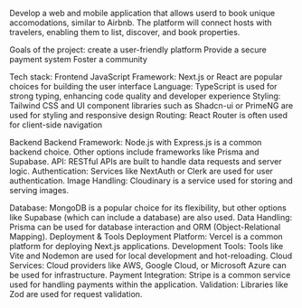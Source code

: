 Develop a web and mobile application that allows userd to book unique accomodations, similar to Airbnb. The platform will connect hosts with travelers, enabling them to list, discover, and book properties.

Goals of the project:
create a user-friendly platform
Provide a secure payment system
Foster a community

Tech stack:
Frontend
JavaScript Framework: Next.js or React are popular choices for building the user interface
Language: TypeScript is used for strong typing, enhancing code quality and developer experience
Styling: Tailwind CSS and UI component libraries such as Shadcn-ui or PrimeNG are used for styling and responsive design
Routing: React Router is often used for client-side navigation

Backend
Backend Framework: Node.js with Express.js is a common backend choice. Other options include frameworks like Prisma and Supabase. 
API: RESTful APIs are built to handle data requests and server logic. 
Authentication: Services like NextAuth or Clerk are used for user authentication. 
Image Handling: Cloudinary is a service used for storing and serving images. 

Database:
MongoDB is a popular choice for its flexibility, but other options like Supabase (which can include a database) are also used.
Data Handling:
Prisma can be used for database interaction and ORM (Object-Relational Mapping).
Deployment & Tools
Deployment Platform: Vercel is a common platform for deploying Next.js applications. 
Development Tools: Tools like Vite and Nodemon are used for local development and hot-reloading. 
Cloud Services: Cloud providers like AWS, Google Cloud, or Microsoft Azure can be used for infrastructure. 
Payment Integration: Stripe is a common service used for handling payments within the application. 
Validation: Libraries like Zod are used for request validation. 

